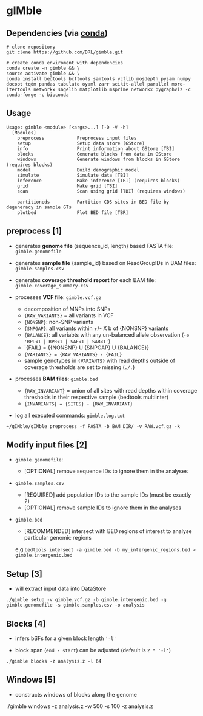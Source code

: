 gIMble
=========

Dependencies (via [conda](https://conda.io/miniconda.html))
-------

```
# clone repository
git clone https://github.com/DRL/gimble.git

# create conda enviroment with dependencies
conda create -n gimble && \
source activate gimble && \
conda install bedtools bcftools samtools vcflib mosdepth pysam numpy docopt tqdm pandas tabulate oyaml zarr scikit-allel parallel more-itertools networkx sagelib matplotlib msprime networkx pygraphviz -c conda-forge -c bioconda 
```

Usage
-----

```
Usage: gimble <module> [<args>...] [-D -V -h]
  [Modules]
    preprocess            Preprocess input files
    setup                 Setup data store (GStore)
    info                  Print information about GStore [TBI]
    blocks                Generate blocks from data in GStore 
    windows               Generate windows from blocks in GStore (requires blocks)
    model                 Build demographic model
    simulate              Simulate data [TBI] 
    inference             Make inference [TBI] (requires blocks)
    grid                  Make grid [TBI]
    scan                  Scan using grid [TBI] (requires windows)
    
    partitioncds          Partition CDS sites in BED file by degeneracy in sample GTs 
    plotbed               Plot BED file [TBR]

```
 
preprocess [1]
--------------

+ generates **genome file** (sequence_id, length) based FASTA file: `gimble.genomefile`

+ generates **sample file** (sample_id) based on ReadGroupIDs in BAM files: `gimble.samples.csv`

+ generates **coverage threshold report** for each BAM file: `gimble.coverage_summary.csv`

+ processes **VCF file**: `gimble.vcf.gz`
    + decomposition of MNPs into SNPs
    + `{RAW_VARIANTS}` = all variants in VCF
    + `{NONSNP}`: non-SNP variants 
    + `{SNPGAP}`: all variants within +/- X b of {NONSNP} variants
    + `{BALANCE}`: all variabts with any un-balanced allele observation (`-e 'RPL<1 | RPR<1 | SAF<1 | SAR<1'`) 
    + `{FAIL} = {{NONSNP} U {SNPGAP} U {BALANCE}} 
    + `{VARIANTS} = {RAW_VARIANTS} - {FAIL}`
    + sample genotypes in `{VARIANTS}` with read depths outside of coverage thresholds are set to missing (`./.`)

+ processes **BAM files**: `gimble.bed`
    + `{RAW_INVARIANT}` = union of all sites with read depths within coverage thresholds in their respective sample (bedtools multiinter)
    + `{INVARIANTS} = {SITES} - {RAW_INVARIANT}`

+ log all executed commands: `gimble.log.txt`

`~/gIMble/gIMble preprocess -f FASTA -b BAM_DIR/ -v RAW.vcf.gz -k`

Modify input files [2]
--------------

+ `gimble.genomefile`:
    + [OPTIONAL] remove sequence IDs to ignore them in the analyses
    
+ `gimble.samples.csv` 
    + [REQUIRED] add population IDs to the sample IDs (must be exactly 2)
    + [OPTIONAL] remove sample IDs to ignore them in the analyses
    
+ `gimble.bed`
    + [RECOMMENDED] intersect with BED regions of interest to analyse particular genomic regions

    e.g `bedtools intersect -a gimble.bed -b my_intergenic_regions.bed > gimble.intergenic.bed` 

Setup [3]
--------------

+ will extract input data into DataStore 

`./gimble setup -v gimble.vcf.gz -b gimble.intergenic.bed -g gimble.genomefile -s gimble.samples.csv -o analysis`

Blocks [4]
--------------

+ infers bSFs for a given block length `'-l'` 

+ block span (`end - start`) can be adjusted (default is `2 * '-l'`)

`./gimble blocks -z analysis.z -l 64`

Windows [5]
--------------

+ constructs windows of blocks along the genome

./gimble windows -z analysis.z -w 500 -s 100 -z analysis.z
